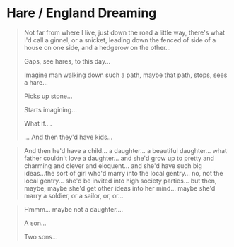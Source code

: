 # Hare / England Dreaming


> Not far from where I live, just down the road a little way, there's what I'd call a ginnel, or a snicket, leading down the fenced of side of a house on one side, and a hedgerow on the other...
>
> Gaps, see hares, to this day...
>
> Imagine man walking down such a path, maybe that path, stops, sees a hare...
>
> Picks up stone...
>
> Starts imagining...
>
> What if....
>
> ...
> And then they'd have kids...
>

> And then he'd have a child... a daughter... a beautiful daughter... what father couldn't love a daughter... and she'd grow up to pretty and charming and clever and eloquent... and she'd have such big ideas...the sort of girl who'd marry into the local gentry... no, not the local gentry... she'd be invited into high society parties... but then, maybe, maybe she'd get other ideas into her mind... maybe she'd marry a soldier, or a sailor, or, or...

> Hmmm... maybe not a daughter....
>
> A son...
>
> Two sons...

